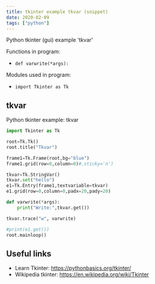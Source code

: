 ```yaml
---
title: tkinter example tkvar (snippet)
date: 2020-02-09
tags: ["python"]
---
```

Python tkinter (gui) example 'tkvar'

Functions in program: 
* `def varwrite(*args):`

Modules used in program: 
* `import Tkinter as Tk`

## tkvar

Python tkinter example: tkvar

```python
import Tkinter as Tk

root=Tk.Tk()
root.title("Tkvar")

frame1=Tk.Frame(root,bg="blue")
frame1.grid(row=0,column=0)#,sticky='n')

tkvar=Tk.StringVar()
tkvar.set("hello")
e1=Tk.Entry(frame1,textvariable=tkvar)
e1.grid(row=0,column=0,padx=20,pady=20)

def varwrite(*args):
    print("Write:",tkvar.get())

tkvar.trace("w", varwrite)

#print(e1.get())
root.mainloop()


```

## Useful links

- Learn Tkinter: https://pythonbasics.org/tkinter/
- Wikipedia tkinter: https://en.wikipedia.org/wiki/Tkinter
